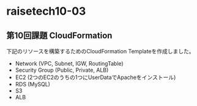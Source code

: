# raisetech10-03
## 第10回課題 CloudFormation
下記のリソースを構築するためのCloudFormation Templateを作成しました。  
- Network (VPC, Subnet, IGW, RoutingTable)
- Security Group (Public, Private, ALB)
- EC2 (2つのEC2のうちの1つにUserDataでApacheをインストール)
- RDS (MySQL)
- S3
- ALB  